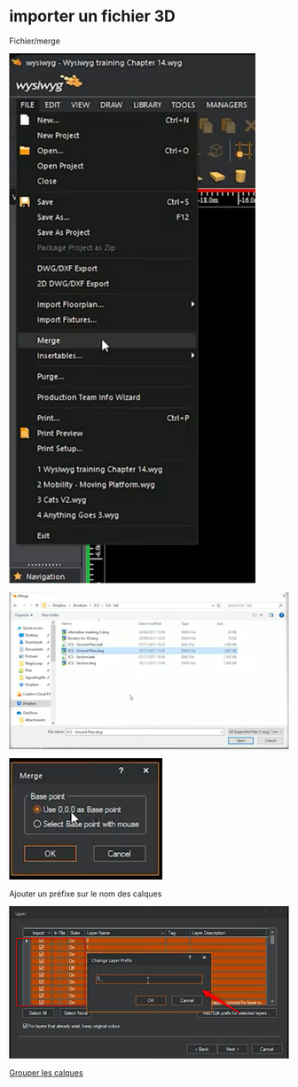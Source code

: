 # importer un fichier 3D

Fichier/merge

![Alt text](../images/2024-01-27_06h49_41.png)

![Alt text](../images/2024-01-27_06h50_00.png)

![Alt text](../images/2024-01-27_06h50_40.png)

Ajouter un préfixe sur le nom des calques

![Alt text](../images/2024-01-27_06h51_41.png)


[Grouper les calques](Les_calques.md#groupe)